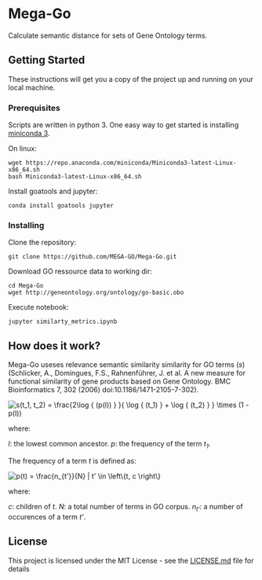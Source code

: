 # Mega-Go

Calculate semantic distance for sets of Gene Ontology terms.

## Getting Started

These instructions will get you a copy of the project up and running on your local machine.

### Prerequisites

Scripts are written in python 3. One easy way to get started is installing 
[miniconda 3](https://docs.conda.io/en/latest/miniconda.html).

On linux:

```shell script
wget https://repo.anaconda.com/miniconda/Miniconda3-latest-Linux-x86_64.sh
bash Miniconda3-latest-Linux-x86_64.sh
```

Install goatools and jupyter:

```shell script
conda install goatools jupyter
```

### Installing

Clone the repository:

```shell script
git clone https://github.com/MEGA-GO/Mega-Go.git
```

Download GO ressource data to working dir:

```shell script
cd Mega-Go
wget http://geneontology.org/ontology/go-basic.obo
```

Execute notebook:

```shell script
jupyter similarty_metrics.ipynb
```

## How does it work?

Mega-Go useses relevance semantic similarity similarity for GO terms (*s*) (Schlicker, A., Domingues, F.S., Rahnenführer, J. et al. A new measure for functional similarity of gene products based on Gene Ontology. BMC Bioinformatics 7, 302 (2006) doi:10.1186/1471-2105-7-302).

<img src="https://latex.codecogs.com/gif.latex?s(t_1,&space;t_2)&space;=&space;\frac{2\log&space;{&space;(p(l))&space;}&space;}{&space;\log&space;{&space;(t_1)&space;}&space;&plus;&space;\log&space;{&space;(t_2)&space;}&space;}&space;\times&space;(1&space;-&space;p(l))" title="s(t_1, t_2) = \frac{2\log { (p(l)) } }{ \log { (t_1) } + \log { (t_2) } } \times (1 - p(l))" />

where:

*l*: the lowest common ancestor.
*p*: the frequency of the term *t<sub>1</sub>*.

The frequency of a term *t* is defined as: 

<img src="https://latex.codecogs.com/gif.latex?p(t)&space;=&space;\frac{n_{t'}}{N}&space;|&space;t'&space;\in&space;\left\{t,&space;c&space;\right\}" title="p(t) = \frac{n_{t'}}{N} | t' \in \left\{t, c \right\}" />

where:

*c*: children of *t*.
*N*: a total number of terms in GO corpus.
*n<sub>t'</sub>*: a number of occurences of a term *t'*.

## License

This project is licensed under the MIT License - see the [LICENSE.md](LICENSE.md) file for details

